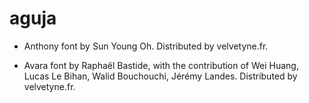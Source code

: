 # aguja

- Anthony font by Sun Young Oh. Distributed by velvetyne.fr.

- Avara font by Raphaël Bastide, with the contribution of Wei Huang, Lucas Le Bihan, Walid Bouchouchi, Jérémy Landes. Distributed by velvetyne.fr.
